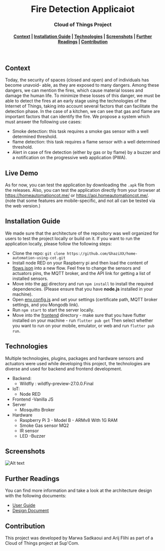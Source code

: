 <h1 align="center">
  <br>
Fire Detection Applicaiot
</h1>
<h3 align="center">
Cloud of Things Project
</h3>
<div align="center">
  <h4>
    <a href="#Context">Context</a> |
    <a href="#Installation-Guide">Installation Guide</a> |
    <a href="#Technologies">Technologies</a> |
   <a href="#Screenshots">Screenshots</a> |
    <a href="#Further-Readings">Further Readings</a> |
    <a href="#Contribution">Contribution</a>
  </h4>
</div>
<br>

## Context
Today, the security of spaces (closed and open) and of individuals has become unavoid-
able, as they are exposed to many dangers. Among these dangers, we can mention the
fires, which cause material losses and damage the human life.
To minimize these losses of this danger, we must be able to detect the fires at an early
stage using the technologies of the Internet of Things, taking into account several factors
that can facilitate the detection phase.
In the case of a kitchen, we can see that gas and flame are important factors that can
identify the fire.
We propose a system which must answer the following use cases:
- Smoke detection: this task requires a smoke gas sensor with a well determined threshold.
- flame detection: this task requires a flame sensor with a well determined threshold.
- Alert in case of fire detection (either by gas or by flame) by a buzzer and a notification on
the progressive web application (PWA).
## Live Demo
As for now, you can test the application by downloading the `.apk` file from the releases.
Also, you can test the application directly from your browser at https://homeautomationcot.me/ or https://api.homeautomationcot.me/. (note that some features are mobile-specific, and not all can be tested via the web version.)
## Installation Guide
We made sure that the architecture of the repository was well organized for users to test the project locally or build on it.
If you want to run the application locally, please follow the following steps: 
- Clone the repo: `git clone https://github.com/GhaziXX/home-automation-using-cot.git`
- Install node RED on your Raspberry pi and then load the content of [flows.json](./iot/flows.JSON) into a new flow. Feel free to change the sensors and actuators pins, the MQTT broker, and the API link for getting a list of installed sensors.
- Move into the [api](./api/) directory and run `npm install` to install the required dependencies. (Please ensure that you have **node.js** installed in your machine).
- Open [env.config.js](./api/main/env.config.js) and set your settings (certificate path, MQTT broker settings, and you Mongodb link). 
- Run `npm start` to start the server locally.
- Move into the [frontend](./frontend/) directory - make sure that you have flutter installed on your machine - run `flutter pub get` Then select whether you want to run on your mobile, emulator, or web and run `flutter pub run`.
## Technologies
Multiple technologies, plugins, packages and hardware sensors and actuators were used while developing this project, the technologies are diverse and used for backend and frontend development.
- Backend:
  - Wildfly : wildfly-preview-27.0.0.Final
- IoT:
  - Node RED
- Frontend
  -Vanilla JS
- Server
  - Mosquitto Broker
- Hardware
  - Raspberry Pi 3 - Model B - ARMv8 With 1G RAM
  - Smoke Gas sensor MQ2
  - IR sensor
  - LED
  -Buzzer
## Screenshots
![Alt text](./imgs/application.png)
## Further Readings
You can find more information and take a look at the architecture design with the following documents:
-  [User Guide](docs/scope%20statement.pdf)
-  [Design Document](docs/Design%20Document.pdf)
## Contribution
This project was developed by Marwa Sadkaoui and Arij Flihi as part of a Cloud of Things project at Sup'Com.


